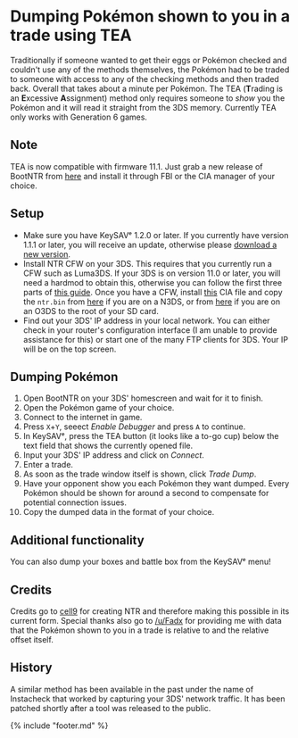 # Dumping Pokémon shown to you in a trade using TEA

Traditionally if someone wanted to get their eggs or Pokémon checked and couldn't use any of the methods themselves, the Pokémon had to be traded to someone with access to any of the checking methods and then traded back. Overall that takes about a minute per Pokémon. The TEA (**T**rading is an **E**xcessive **A**ssignment) method only requires someone to *show* you the Pokémon and it will read it straight from the 3DS memory. Currently TEA only works with Generation 6 games.

## Note

TEA is now compatible with firmware 11.1. Just grab a new release of BootNTR from [here](https://github.com/astronautlevel2/BootNTR/releases/download/3.4/BootNTR.cia)  and install it through FBI or the CIA manager of your choice.

## Setup

* Make sure you have KeySAVᵉ 1.2.0 or later. If you currently have version 1.1.1 or later, you will receive an update, otherwise please [download a new version](https://github.com/Cu3PO42/KeySAVe/releases).
* Install NTR CFW on your 3DS. This requires that you currently run a CFW such as Luma3DS. If your 3DS is on version 11.0 or later, you will need a hardmod to obtain this, otherwise you can follow the first three parts of [this guide](https://github.com/Plailect/Guide/wiki). Once you have a CFW, install [this](https://github.com/astronautlevel2/BootNTR/releases/download/3.4/BootNTR.cia) CIA file and copy the `ntr.bin` from [here](https://github.com/44670/BootNTR/files/222950/NTR_3.4PREVIEW2_STARTER_KIT.zip) if you are on a N3DS, or from [here](https://github.com/44670/BootNTR/releases/download/3.2/NTR.3.2.zip) if you are on an O3DS to the root of your SD card.
* Find out your 3DS' IP address in your local network. You can either check in your router's configuration interface (I am unable to provide assistance for this) or start one of the many FTP clients for 3DS. Your IP will be on the top screen.

## Dumping Pokémon

1. Open BootNTR on your 3DS' homescreen and wait for it to finish.
2. Open the Pokémon game of your choice.
3. Connect to the internet in game.
4. Press `X`+`Y`, seeect *Enable Debugger* and press `A` to continue.
5. In KeySAVᵉ, press the TEA button (it looks like a to-go cup) below the text field that shows the currently opened file.
6. Input your 3DS' IP address and click on *Connect*.
7. Enter a trade.
8. As soon as the trade window itself is shown, click *Trade Dump*.
9. Have your opponent show you each Pokémon they want dumped. Every Pokémon should be shown for around a second to compensate for potential connection issues.
10. Copy the dumped data in the format of your choice.

## Additional functionality

You can also dump your boxes and battle box from the KeySAVᵉ menu!

## Credits

Credits go to [cell9](https://github.com/44670) for creating NTR and therefore making this possible in its current form. Special thanks also go to [/u/Fadx](https://reddit.com/u/Fadx) for providing me with data that the Pokémon shown to you in a trade is relative to and the relative offset itself.

## History

A similar method has been available in the past under the name of Instacheck that worked by capturing your 3DS' network traffic. It has been patched shortly after a tool was released to the public.

{% include "footer.md" %}
